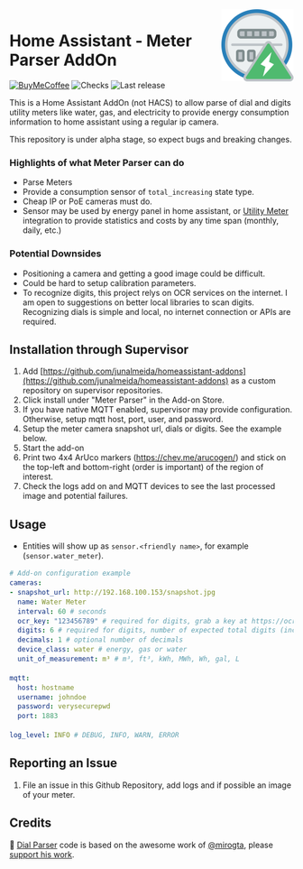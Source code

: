 <img src="meterparser/icon.png" align="right" width="128" />  

# Home Assistant - Meter Parser AddOn
[![BuyMeCoffee][buymecoffeebadge]][buymecoffee] ![Checks][checksbadge]
![Last release][releasebadge]

This is a Home Assistant AddOn (not HACS) to allow parse of dial and digits utility meters like water, gas, and electricity to provide energy consumption information to home assistant using a regular ip camera.

This repository is under alpha stage, so expect bugs and breaking changes.

### Highlights of what **Meter Parser** can do

* Parse Meters
* Provide a consumption sensor of `total_increasing` state type.
* Cheap IP or PoE cameras must do.
* Sensor may be used by energy panel in home assistant, or [Utility Meter](https://www.home-assistant.io/integrations/utility_meter/) integration to provide statistics and costs by any time span (monthly, daily, etc.)

### Potential Downsides

* Positioning a camera and getting a good image could be difficult.
* Could be hard to setup calibration parameters.
* To recognize digits, this project relys on OCR services on the internet. I am open to 
suggestions on better local libraries to scan digits. Recognizing dials is simple and local,
no internet connection or APIs are required.

## Installation through Supervisor

1. Add [https://github.com/junalmeida/homeassistant-addons](https://github.com/junalmeida/homeassistant-addons) as a custom
   repository on supervisor repositories.
2. Click install under "Meter Parser" in the Add-on Store.
3. If you have native MQTT enabled, supervisor may provide configuration. Otherwise, setup mqtt host, port, user, and password.
3. Setup the meter camera snapshot url, dials or digits. See the example below.
4. Start the add-on 
5. Print two 4x4 ArUco markers (https://chev.me/arucogen/) and stick on the top-left and bottom-right (order is important) of the region of interest. 
6. Check the logs add on and MQTT devices to see the last processed image and potential failures.


## Usage

* Entities will show up as `sensor.<friendly name>`, for example (`sensor.water_meter`).
```yaml
# Add-on configuration example
cameras:
- snapshot_url: http://192.168.100.153/snapshot.jpg
  name: Water Meter
  interval: 60 # seconds
  ocr_key: "123456789" # required for digits, grab a key at https://ocr.space/ (watch for rate limits)
  digits: 6 # required for digits, number of expected total digits (including decimals)
  decimals: 1 # optional number of decimals
  device_class: water # energy, gas or water
  unit_of_measurement: m³ # m³, ft³, kWh, MWh, Wh, gal, L

mqtt:
  host: hostname
  username: johndoe
  password: verysecurepwd
  port: 1883

log_level: INFO # DEBUG, INFO, WARN, ERROR
``` 

## Reporting an Issue

1. File an issue in this Github Repository, add logs and if possible an image of your meter.


## Credits
🎉 [Dial Parser](meterparser/src/app/parsers/parser_dial.py) code is based on the awesome work of [@mirogta](https://github.com/mirogta), please [support his work](https://github.com/mirogta/dial-meter-reader-opencv-py).


[^1]: Icons made by [Smashicons][iconcredit] from [flaticon.com][iconcreditsite]

[iconcredit]: https://www.flaticon.com/authors/smashicons
[iconcreditsite]: https://www.flaticon.com/
[buymecoffee]: https://www.buymeacoffee.com/junalmeida
[buymecoffeebadge]: https://img.shields.io/badge/buy%20me%20a%20coffee-donate-orange?style=plastic&logo=buymeacoffee
[checksbadge]:https://img.shields.io/github/checks-status/junalmeida/homeassistant-addons/main?style=plastic
[releasebadge]:https://img.shields.io/github/v/release/junalmeida/homeassistant-addons?style=plastic&display_name=tag&include_prereleases
<!-- [hacs]:https://github.com/hacs/integration
[hacsbadge]:https://img.shields.io/badge/HACS-Custom-41BDF5.svg?style=plastic -->